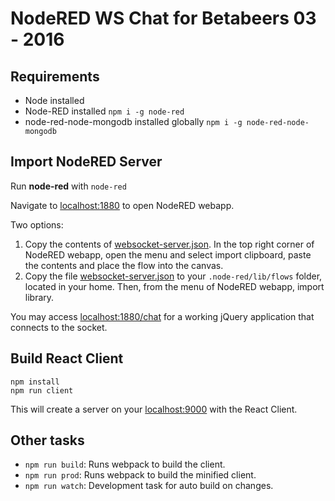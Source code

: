 # NodeRED WS Chat for Betabeers 03 - 2016

## Requirements

- Node installed
- Node-RED installed `npm i -g node-red`
- node-red-node-mongodb installed globally `npm i -g node-red-node-mongodb`

## Import NodeRED Server

Run **node-red** with `node-red`

Navigate to [localhost:1880](http://localhost:1880) to open NodeRED webapp.

Two options:

1. Copy the contents of [websocket-server.json](websocket-server.json). In the 
top right corner of NodeRED webapp, open the menu and select import clipboard,
paste the contents and place the flow into the canvas.
2. Copy the file [websocket-server.json](websocket-server.json) to your 
`.node-red/lib/flows` folder, located in your home. Then, from the menu of 
NodeRED webapp, import library.

You may access [localhost:1880/chat](http://localhost:1880/chat) for a working 
jQuery application that connects to the socket.

## Build React Client

```
npm install
npm run client
```

This will create a server on your [localhost:9000](http://localhost:9000) with 
the React Client.

## Other tasks

- `npm run build`: Runs webpack to build the client.
- `npm run prod`: Runs webpack to build the minified client.
- `npm run watch`: Development task for auto build on changes.
